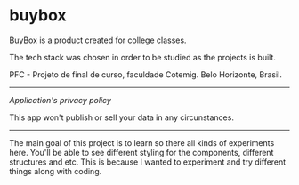 # buybox
BuyBox is a product created for college classes. 

The tech stack was chosen in order to be studied as the projects is built.


PFC - Projeto de final de curso, faculdade Cotemig.
Belo Horizonte, Brasil.



-------------------------------------------


*Application's privacy policy*

This app won't publish or sell your data in any circunstances.

-------------------------------------------

The main goal of this project is to learn so there all kinds of experiments here.
You'll be able to see different styling for the components, different structures and etc.
This is because I wanted to experiment and try different things along with coding.

